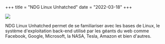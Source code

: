 +++
title = "NDG Linux Unhatched"
date = "2022-03-18"
+++  

![](/certlinux.png/)

 NDG Linux Unhatched permet de se familiariser avec les bases de Linux, le système d'exploitation back-end utilisé par les géants du web comme Facebook, Google, Microsoft, la NASA, Tesla, Amazon et bien d'autres.